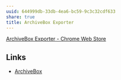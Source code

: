 ```yaml
---
uuid: 644999db-33db-4ea6-bc59-9c3c32cdf633
share: true
title: ArchiveBox Exporter
---
```

[ArchiveBox Exporter - Chrome Web Store](https://chrome.google.com/webstore/detail/archivebox-exporter/habonpimjphpdnmcfkaockjnffodikoj)

## Links

* [ArchiveBox](/405b67dc-be60-4211-ad64-9d65188fbef8)